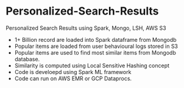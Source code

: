 # Personalized-Search-Results
Personalized Search Results using Spark, Mongo, LSH, AWS S3

- 1+ Billion record are loaded into Spark dataframe from Mongodb
- Popular items are loaded from user behavioural logs stored in S3
- Popular items are used to find most similar items from Mongodb database.
- Similarity is computed using Local Sensitive Hashing concept
- Code is develoepd using Spark ML framework
- Code can run on AWS EMR or GCP Dataprocs.
